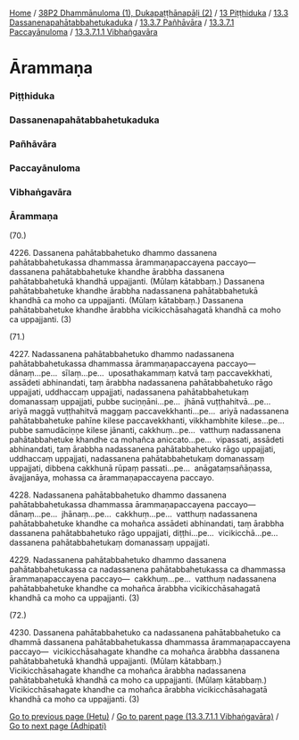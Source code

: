 
[Home](/) / [38P2 Dhammānuloma (1), Dukapaṭṭhānapāḷi (2)](../../../../../../38P2.md) / [13 Piṭṭhiduka](../../../../../13.md) / [13.3 Dassanenapahātabbahetukaduka](../../../../13.3.md) / [13.3.7 Pañhāvāra](../../../13.3.7.md) / [13.3.7.1 Paccayānuloma](../../13.3.7.1.md) / [13.3.7.1.1 Vibhaṅgavāra](../13.3.7.1.1.md)

# Ārammaṇa

### Piṭṭhiduka

### Dassanenapahātabbahetukaduka

### Pañhāvāra

### Paccayānuloma

### Vibhaṅgavāra

### Ārammaṇa

(70.)

4226\. Dassanena pahātabbahetuko dhammo dassanena pahātabbahetukassa dhammassa ārammaṇapaccayena paccayo—  dassanena pahātabbahetuke khandhe ārabbha dassanena pahātabbahetukā khandhā uppajjanti. (Mūlaṃ kātabbaṃ.) Dassanena pahātabbahetuke khandhe ārabbha nadassanena pahātabbahetukā khandhā ca moho ca uppajjanti. (Mūlaṃ kātabbaṃ.) Dassanena pahātabbahetuke khandhe ārabbha vicikicchāsahagatā khandhā ca moho ca uppajjanti. (3)

(71.)

4227\. Nadassanena pahātabbahetuko dhammo nadassanena pahātabbahetukassa dhammassa ārammaṇapaccayena paccayo—  dānaṃ…pe…  sīlaṃ…pe…  uposathakammaṃ katvā taṃ paccavekkhati, assādeti abhinandati, taṃ ārabbha nadassanena pahātabbahetuko rāgo uppajjati, uddhaccaṃ uppajjati, nadassanena pahātabbahetukaṃ domanassaṃ uppajjati, pubbe suciṇṇāni…pe…  jhānā vuṭṭhahitvā…pe…  ariyā maggā vuṭṭhahitvā maggaṃ paccavekkhanti…pe…  ariyā nadassanena pahātabbahetuke pahīne kilese paccavekkhanti, vikkhambhite kilese…pe…  pubbe samudāciṇṇe kilese jānanti, cakkhuṃ…pe…  vatthuṃ nadassanena pahātabbahetuke khandhe ca mohañca aniccato…pe…  vipassati, assādeti abhinandati, taṃ ārabbha nadassanena pahātabbahetuko rāgo uppajjati, uddhaccaṃ uppajjati, nadassanena pahātabbahetukaṃ domanassaṃ uppajjati, dibbena cakkhunā rūpaṃ passati…pe…  anāgataṃsañāṇassa, āvajjanāya, mohassa ca ārammaṇapaccayena paccayo.

4228\. Nadassanena pahātabbahetuko dhammo dassanena pahātabbahetukassa dhammassa ārammaṇapaccayena paccayo—  dānaṃ…pe…  jhānaṃ…pe…  cakkhuṃ…pe…  vatthuṃ nadassanena pahātabbahetuke khandhe ca mohañca assādeti abhinandati, taṃ ārabbha dassanena pahātabbahetuko rāgo uppajjati, diṭṭhi…pe…  vicikicchā…pe…  dassanena pahātabbahetukaṃ domanassaṃ uppajjati.

4229\. Nadassanena pahātabbahetuko dhammo dassanena pahātabbahetukassa ca nadassanena pahātabbahetukassa ca dhammassa ārammaṇapaccayena paccayo—  cakkhuṃ…pe…  vatthuṃ nadassanena pahātabbahetuke khandhe ca mohañca ārabbha vicikicchāsahagatā khandhā ca moho ca uppajjanti. (3)

(72.)

4230\. Dassanena pahātabbahetuko ca nadassanena pahātabbahetuko ca dhammā dassanena pahātabbahetukassa dhammassa ārammaṇapaccayena paccayo—  vicikicchāsahagate khandhe ca mohañca ārabbha dassanena pahātabbahetukā khandhā uppajjanti. (Mūlaṃ kātabbaṃ.) Vicikicchāsahagate khandhe ca mohañca ārabbha nadassanena pahātabbahetukā khandhā ca moho ca uppajjanti. (Mūlaṃ kātabbaṃ.) Vicikicchāsahagate khandhe ca mohañca ārabbha vicikicchāsahagatā khandhā ca moho ca uppajjanti. (3)

[Go to previous page (Hetu)](Hetu.md) / [Go to parent page (13.3.7.1.1 Vibhaṅgavāra)](../13.3.7.1.1.md) / [Go to next page (Adhipati)](Adhipati.md)


